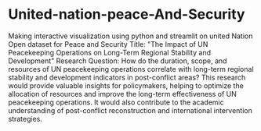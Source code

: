 # United-nation-peace-And-Security
Making interactive visualization using python and streamlit on united Nation Open dataset for Peace and Security
Title: "The Impact of UN Peacekeeping Operations on Long-Term Regional Stability and Development"
Research Question:
How do the duration, scope, and resources of UN peacekeeping operations correlate with long-term regional stability and development indicators in post-conflict areas?
This research would provide valuable insights for policymakers, helping to optimize the allocation of resources and improve the long-term effectiveness of UN peacekeeping operations. It would also contribute to the academic understanding of post-conflict reconstruction and international intervention strategies.
